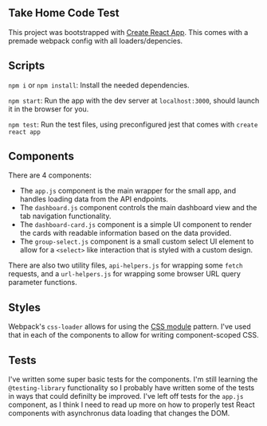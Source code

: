 ## Take Home Code Test

This project was bootstrapped with [Create React App](https://github.com/facebook/create-react-app).
This comes with a premade webpack config with all loaders/depencies.

## Scripts

`npm i` or `npm install`: Install the needed dependencies.

`npm start`: Run the app with the dev server at `localhost:3000`, should launch it in the browser for you.

`npm test`: Run the test files, using preconfigured jest that comes with `create react app`

## Components

There are 4 components:

- The `app.js` component is the main wrapper for the small app, and handles loading data from the API endpoints.
- The `dashboard.js` component controls the main dashboard view and the tab navigation functionality.
- The `dashboard-card.js` component is a simple UI component to render the cards with readable information based on the data provided.
- The `group-select.js` component is a small custom select UI element to allow for a `<select>` like interaction that is styled with a custom design.

There are also two utility files, `api-helpers.js` for wrapping some `fetch` requests, and a `url-helpers.js` for wrapping some browser URL query parameter functions.

## Styles

Webpack's `css-loader` allows for using the [CSS module](https://github.com/css-modules/css-modules) pattern. I've used that in each of the components to allow for writing component-scoped CSS.

## Tests

I've written some super basic tests for the components. I'm still learning the `@testing-library` functionality so I probably have written some of the tests in ways that could definilty be improved. I've left off tests for the `app.js` component, as I think I need to read up more on how to properly test React components with asynchronus data loading that changes the DOM.
